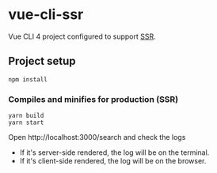 # vue-cli-ssr

Vue CLI 4 project configured to support [SSR](https://ssr.vuejs.org/).

## Project setup

```
npm install
```

### Compiles and minifies for production (SSR)

```
yarn build
yarn start
```

Open http://localhost:3000/search and check the logs

- If it's server-side rendered, the log will be on the terminal.
- If it's client-side rendered, the log will be on the browser.
